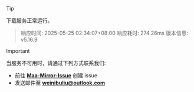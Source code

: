 > [!TIP]
下载服务正常运行。


> 响应时间: 2025-05-25 02:34:07+08:00
> 响应耗时: 274.26ms
> 版本信息: v5.16.9

> [!IMPORTANT]
> 当服务不可用时，请通过下列方式联系我们: 
> - 前往 **[Maa-Mirror-Issue](https://github.com/MaaMirror/Maa-Mirror-Issue/issues)** 创建 issue
> - 发送邮件至 **<a href="mailto:weinibuliu@outlook.com">weinibuliu@outlook.com</a>**